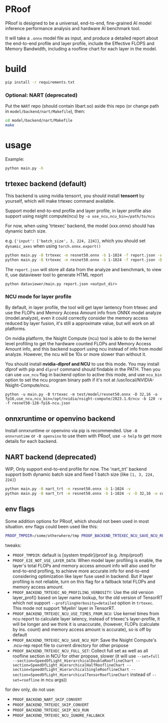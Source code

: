 # PRoof
PRoof is designed to be a universal, end-to-end, fine-grained AI model inference performance analysis and hardware AI benchmark tool.

It will take a `.onnx` model file as input, and produce a detailed report about the end-to-end profile and layer profile, include the Effective FLOPS and Memory Bandwidth, including a roofline chart for each layer in the model.


# build
```sh
pip install -r requirements.txt
```

### Optional: NART (deprecated)
Put the `NART` repo (should contain libart.so) aside this repo (or change path in `model/backend/nart/Makefile`), then:
```sh
cd model/backend/nart/Makefile
make
```

# usage
Example:
```sh
python main.py -h
```

## trtexec backend (default)
This backend is using nvidia tensorrt, you should install **tensorrt** by yourself, which will make trtexec command available.

Support model end-to-end profile and layer profile, in layer profile also support using nsight compute(ncu) by `-o use_ncu,ncu_bin=/path/to/ncu`

For now, when using 'trtexec' backend, the model (xxx.onnx) should has dynamic batch size.

e.g. `{'input': ['batch_size', 3, 224, 224]}`, which you should set `dynamic_axes` when using `torch.onnx.export()`

```sh
python main.py -B trtexec -m resnet50.onnx -b 1-1024 -f report.json -v
python main.py -B trtexec -m resnet50.onnx -b 1-1024 -f report.json -D 32,16 -o fp16 -v
```

The `report.json` will store all data from the analyze and benchmark, to view it, use dataviewer tool to generate HTML report
```
python dataviewer/main.py report.json <output_dir>
```

### NCU mode for layer profile
By default, in layer profile, the tool will get layer lantency from trtexec and use the FLOPs and Memory Access Amount info from ONNX model analyze (model.analyze), even it could correctly consider the memory access reduced by layer fusion, it's still a approximate value, but will work on all platforms.

On nvidia platform, the Nsight Compute (ncu) tool is able to do the kernel level profiling to get the hardware counted FLOPs and Memory Access Amount info, and this backend support using ncu instead of info from model analyze. However, the ncu will be 10x or more slower than without it.

You should install **nvidia-dlprof and NCU** to use this mode. You may install dlprof with pip and `dlprof` command should findable in the PATH. Then you can use `use_ncu` flag in backend option to active this mode, and use `ncu_bin` option to set the ncu program binary path if it's not at /usr/local/NVIDIA-Nsight-Compute/ncu.
```
python -u main.py -B trtexec -m test/model/resnet50.onnx -D 32,16 -o fp16,use_ncu,ncu_bin=/opt/nvidia/nsight-compute/2023.1.0/ncu -b 128 -v -f resnet50-128-fp16-ncu.json
```

## onnxruntime or openvino backend
Install onnxruntime or openvino via pip is recommended. Use `-B onnxruntime` or `-B openvino` to use them with PRoof, use `-o help` to get more details for each backend.

## NART backend (deprecated)
WIP, Only support end-to-end profile for now.
The 'nart_trt' backend support both dynamic batch size and fixed 1 batch size (like `[1, 3, 224, 224]`)
```sh
python main.py -B nart_trt -m resnet50.onnx -b 1-1024 -v
python main.py -B nart_trt -m resnet50.onnx -b 1-1024 -v -D 32,16 -o config=test/model/narttrt-config-fp16.json
```

## env flags
Some addition options for PRoof, which should not been used in most situation. env flags could been used like this:
```sh
PROOF_TMPDIR=/some/otherwhere/tmp PROOF_BACKEND_TRTEXEC_NCU_SAVE_NCU_REP=1 python main.py ...
```

tweaks:
- `PROOF_TMPDIR`:
default is [system tmpdir]/proof (e.g. /tmp/proof)
- `PROOF_E2E_NOT_USE_LAYER_DATA`:
When model layer profiling is enable, the layer's total FLOPs and memory access amount info will also used for end-to-end profling, to achieve more accurate info for end-to-end considering optimization like layer fuse used in backend. But if layer profiling is not reliable, turn on this flag for a fallback total FLOPs and memory access amount.
- `PROOF_BACKEND_TRTEXEC_NO_PROFILING_VERBOSITY`:
Use the old version layer_prof() based on layer name lookup, for the old version of TensorRT which not support `--profilingVerbosity=detailed` option in `trtexec`. This mode not support 'Myelin' layer in TensorRT.
- `PROOF_BACKEND_TRTEXEC_NCU_USE_TIMES_FROM_NCU`:
Use kernel times from ncu report to calculate layer latency, instead of trtexec's layer-profile,
it will be longer and we think it is unaccurate, (however, FLOPs (calculate by ins. count) and memory access amount is accurate), so is off by default
- `PROOF_BACKEND_TRTEXEC_NCU_SAVE_NCU_REP`:
Save the Nsight Compute's .ncu-rep repot file to current directory for other propose
- `PROOF_BACKEND_TRTEXEC_NCU_FULL_SET`:
Collect full set as well as all roofline section in NCU for other propose, slower (it will use `--set=full --section=SpeedOfLight_HierarchicalDoubleRooflineChart --section=SpeedOfLight_HierarchicalHalfRooflineChart --section=SpeedOfLight_HierarchicalSingleRooflineChart --section=SpeedOfLight_HierarchicalTensorRooflineChart` instead of `--set=roofline` in ncu args))


for dev only, do not use:
- `PROOF_BACKEND_NART_SKIP_CONVERT`
- `PROOF_BACKEND_TRTEXEC_SKIP_CONVERT`
- `PROOF_BACKEND_TRTEXEC_SKIP_NCU_RUN`
- `PROOF_BACKEND_TRTEXEC_NCU_IGNORE_FALLBACK`
